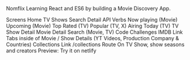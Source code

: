 Nomflix
Learning React and ES6 by building a Movie Discovery App.

Screens
 Home
 TV Shows
 Search
 Detail
API Verbs
 Now playing (Movie)
 Upcoming (Movie)
 Top Rated (TV)
 Popular (TV, X)
 Airing Today (TV)
 TV Show Detail
 Movie Detail
 Search (Movie, TV)
Code Challenges
 IMDB Link
 Tabs inside of Movie / Show Details (YT Videos, Production Company & Countries)
 Collections Link
 /collections Route
 On TV Show, show seasons and creators
Preview:
Try it on netlify
